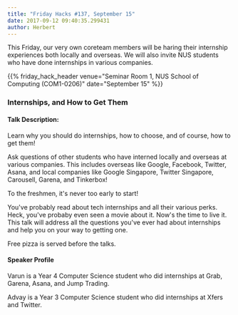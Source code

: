 ```yaml
---
title: "Friday Hacks #137, September 15"
date: 2017-09-12 09:40:35.299431
author: Herbert
---
```


This Friday, our very own coreteam members will be haring their internship experiences both locally and overseas. We will also invite NUS students who have done internships in various companies.

{{% friday_hack_header venue="Seminar Room 1, NUS School of Computing (COM1-0206)" date="September 15" %}}

### Internships, and How to Get Them

#### Talk Description:

Learn why you should do internships, how to choose, and of course, how to get them!

Ask questions of other students who have interned locally and overseas at various companies. This includes overseas like Google, Facebook, Twitter, Asana, and local companies like Google Singapore, Twitter Singapore, Carousell, Garena, and Tinkerbox!

To the freshmen, it's never too early to start!

You've probably read about tech internships and all their various perks. Heck, you've probaby even seen a movie about it. Now's the time to live it. This talk will address all the questions you've ever had about internships and help you on your way to getting one.

Free pizza is served before the talks.

#### Speaker Profile

Varun is a Year 4 Computer Science student who did internships at Grab, Garena, Asana, and Jump Trading.

Advay is a Year 3 Computer Science student who did internships at Xfers and Twitter.
